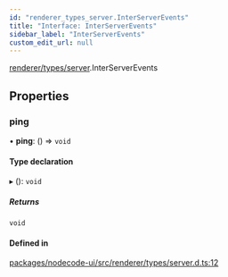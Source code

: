 ```yaml
---
id: "renderer_types_server.InterServerEvents"
title: "Interface: InterServerEvents"
sidebar_label: "InterServerEvents"
custom_edit_url: null
---
```


[renderer/types/server](../modules/renderer_types_server.md).InterServerEvents

## Properties

### ping

• **ping**: () => `void`

#### Type declaration

▸ (): `void`

##### Returns

`void`

#### Defined in

[packages/nodecode-ui/src/renderer/types/server.d.ts:12](https://github.com/bischoff-m/nodecode/blob/1978ab5/packages/nodecode-ui/src/renderer/types/server.d.ts#L12)
